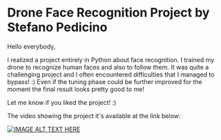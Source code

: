 # Drone Face Recognition Project by Stefano Pedicino

Hello everybody,

I realized a project entirely in Python about face recognition. I trained my drone to recognize human faces and also to follow them. It was quite a challenging project and I often encountered difficulties that I managed to bypass! :) Even if the tuning phase could be further improved for the moment the final result looks pretty good to me!

Let me know if you liked the project! :)


The video showing the project it's available at the link below:

[![IMAGE ALT TEXT HERE](https://img.youtube.com/vi/LT069CChA-4/0.jpg)](https://www.youtube.com/watch?v=LT069CChA-4)


